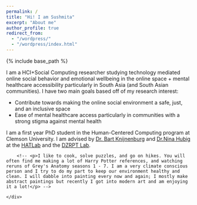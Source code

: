 ```yaml
---
permalink: /
title: "Hi! I am Sushmita"
excerpt: "About me"
author_profile: true
redirect_from: 
  - "/wordpress/"
  - "/wordpress/index.html"
---
```


{% include base_path %}



<div class="container">
    <div class="col-sm-12 col-md-6 col-lg-9 pt-4">
    <!-- ul.a {
    list-style-type: circle;
    } -->
        <p>I am a HCI+Social Computing researcher studying technology mediated online social behavior and emotional wellbeing in the online space + mental healthcare accessibility particularly in South Asia (and South Asian communities). I have two main goals based off of my research interest:
        <ul class="a">
        <li>Contribute towards making the online social environment a safe, just, and an inclusive space</li>
        <li>Ease of mental healthcare access particularly in communities with a strong stigma against mental health</li>
        </ul> 
        I am a first year PhD student in the <u><a href = "https://www.clemson.edu/cecas/departments/computing/academics/graduates/programsofstudy/phdinhcc.html"></a></u> Human-Centered Computing program at Clemson University.  I am advised by <u><a href = "https://www.usabart.nl/portfolio/#home.html"> Dr. Bart Knijnenburg</a></u> and <u><a href = "https://sites.google.com/view/dzrpt-lab/about?authuser=0">Dr.Nina Hubig</a></u> at the <u><a href = "http://www.hatlab.org/">HATLab</a></u> and the <u><a href = "https://sites.google.com/view/dzrpt-lab/projects?authuser=0">DZRPT Lab</a></u>.
        </p>

          
		<!-- <p>I like to cook, solve puzzles, and go on hikes. You will often find me making a lot of Harry Potter references, and watching reruns of Grey's Anatomy seasons 1 - 7. I am a very climate conscious person and I try to do my part to keep our environment healthy and clean. I will dabble into painting every now and again; I mostly make abstract paintings but recently I got into modern art and am enjoying it a lot!</p> -->

    </div>
</div>